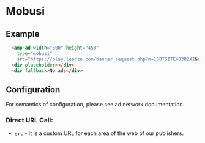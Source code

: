 <!---
Copyright 2015 The AMP HTML Authors. All Rights Reserved.

Licensed under the Apache License, Version 2.0 (the "License");
you may not use this file except in compliance with the License.
You may obtain a copy of the License at

      http://www.apache.org/licenses/LICENSE-2.0

Unless required by applicable law or agreed to in writing, software
distributed under the License is distributed on an "AS-IS" BASIS,
WITHOUT WARRANTIES OR CONDITIONS OF ANY KIND, either express or implied.
See the License for the specific language governing permissions and
limitations under the License.
-->

# Mobusi

## Example

```html
  <amp-ad width="300" height="450"
    type="mobusi"
    src="https://play.leadzu.com/banner_request.php?m=1GBTSITE40382X2&a=&idtm=300x450&lgid=324132413241234123">
  <div placeholder></div>
  <div fallback>No ads</div>
```

## Configuration
For semantics of configuration, please see ad network documentation.

### Direct URL Call:
* `src` - It is a custom URL for each area of the web of our publishers.

